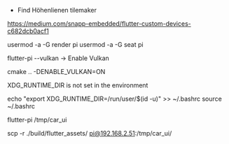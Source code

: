 * Find Höhenlienen tilemaker

https://medium.com/snapp-embedded/flutter-custom-devices-c682dcb0acf1

usermod -a -G render pi
usermod -a -G seat pi

flutter-pi --vulkan -> Enable Vulkan

cmake .. -DENABLE_VULKAN=ON

XDG_RUNTIME_DIR is not set in the environment

echo "export XDG_RUNTIME_DIR=/run/user/$(id -u)" >> ~/.bashrc
source ~/.bashrc

flutter-pi /tmp/car_ui

scp -r ./build/flutter_assets/ pi@192.168.2.51:/tmp/car_ui/